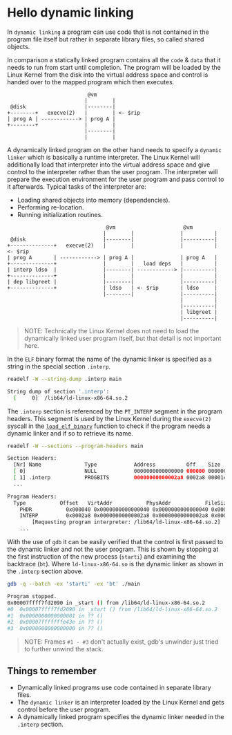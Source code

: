 # Hello dynamic linking

In `dynamic linking` a program can use code that is not contained in the
program file itself but rather in separate library files, so called shared
objects.

In comparison a statically linked program contains all the `code` & `data` that
it needs to run from start until completion. The program will be loaded by the
Linux Kernel from the disk into the virtual address space and control is handed
over to the mapped program which then executes.
```text
                          @vm
                         |        |
 @disk                   |--------|
+--------+   execve(2)   |        | <- $rip
| prog A | ------------> | prog A |
+--------+               |        |
                         |--------|
                         |        |
```

A dynamically linked program on the other hand needs to specify a `dynamic
linker` which is basically a runtime interpreter. The Linux Kernel will
additionally load that interpreter into the virtual address space and give
control to the interpreter rather than the user program.
The interpreter will prepare the execution environment for the user program
and pass control to it afterwards.
Typical tasks of the interpreter are:
- Loading shared objects into memory (dependencies).
- Performing re-location.
- Running initialization routines.
```text
                                @vm                      @vm
                               |        |               |          |
 @disk                         |--------|               |----------|
+--------------+   execve(2)   |        |               |          | <- $rip
| prog A       | ------------> | prog A |               | prog A   |
+--------------+               |        |   load deps   |          |
| interp ldso  |               |--------| ------------> |----------|
+--------------+               |        |               |          |
| dep libgreet |               |--------|               |----------|
+--------------+               | ldso   | <- $rip       | ldso     |
                               |--------|               |----------|
                                                        |          |
                                                        |----------|
                                                        | libgreet |
                                                        |----------|
```
> NOTE: Technically the Linux Kernel does not need to load the dynamically
> linked user program itself, but that detail is not important here.

In the `ELF` binary format the name of the dynamic linker is specified as a
string in the special section `.interp`.
```bash
readelf -W --string-dump .interp main

String dump of section '.interp':
  [     0]  /lib64/ld-linux-x86-64.so.2
```

The `.interp` section is referenced by the `PT_INTERP` segment in the program
headers. This segment is used by the Linux Kernel during the `execve(2)`
syscall in the [`load_elf_binary`][load_elf_binary] function to check if the
program needs a dynamic linker and if so to retrieve its name.
```bash
readelf -W --sections --program-headers main

Section Headers:
  [Nr] Name              Type            Address          Off    Size   ES Flg Lk Inf Al
  [ 0]                   NULL            0000000000000000 000000 000000 00      0   0  0
  [ 1] .interp           PROGBITS        00000000000002a8 0002a8 00001c 00   A  0   0  1
  ...

Program Headers:
  Type           Offset   VirtAddr           PhysAddr           FileSiz  MemSiz   Flg Align
    PHDR           0x000040 0x0000000000000040 0x0000000000000040 0x000268 0x000268 R   0x8
    INTERP         0x0002a8 0x00000000000002a8 0x00000000000002a8 0x00001c 0x00001c R   0x1
        [Requesting program interpreter: /lib64/ld-linux-x86-64.so.2]
    ...
```

With the use of `gdb` it can be easily verified that the control is first
passed to the dynamic linker and not the user program. This is shown by
stopping at the first instruction of the new process (`starti`) and examining
the backtrace (`bt`). Where `ld-linux-x86-64.so` is the dynamic linker as shown
in the `.interp` section above.
```bash
gdb -q --batch -ex 'starti' -ex 'bt' ./main

Program stopped.
0x00007ffff7fd2090 in _start () from /lib64/ld-linux-x86-64.so.2
#0  0x00007ffff7fd2090 in _start () from /lib64/ld-linux-x86-64.so.2
#1  0x0000000000000001 in ?? ()
#2  0x00007fffffffe43e in ?? ()
#3  0x0000000000000000 in ?? ()
```
> NOTE: Frames `#1 - #3` don't actually exist, gdb's unwinder just tried to further unwind the stack.

## Things to remember
- Dynamically linked programs use code contained in separate library files.
- The `dynamic linker` is an interpreter loaded by the Linux Kernel and gets
  control before the user program.
- A dynamically linked program specifies the dynamic linker needed in the
  `.interp` section.

[load_elf_binary]: https://elixir.bootlin.com/linux/v5.9.8/source/fs/binfmt_elf.c#L850
